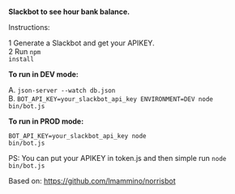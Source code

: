 **Slackbot to see hour bank balance.**<br>

Instructions:

1 Generate a Slackbot and get your APIKEY.<br>
2 Run <code>npm install</code>

**To run in DEV mode:**

A. <code>json-server --watch db.json</code><br>
B. <code>BOT_API_KEY=your_slackbot_api_key ENVIRONMENT=DEV node bin/bot.js</code>


**To run in PROD mode:**

<code>BOT_API_KEY=your_slackbot_api_key node bin/bot.js</code><br>
 
 
PS: You can put your APIKEY in token.js and then simple run <code>node bin/bot.js</code>
 
 

 
Based on: <link>https://github.com/lmammino/norrisbot</link>
